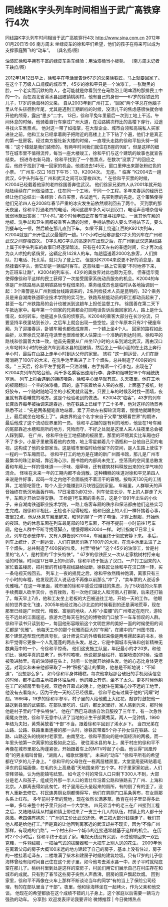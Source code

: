# 同线路K字头列车时间相当于武广高铁穿行4次

同线路K字头列车时间相当于武广高铁穿行4次
http://www.sina.com.cn  2012年01月20日15:06  南方周末
坐绿皮车的徐和平们希望，他们的孩子在将来可以成为支撑家庭腾飞的“动车”。 （龚名扬/图）

油漆匠徐和平拥有丰富的绿皮车乘车经验：用油漆桶当小板凳。 （南方周末记者 王轶庶/图）

2012年1月12日早上，徐和平在电话里告诉67岁的父亲徐铁匠，马上就要回家了。
在这个千万级人口规模的城市里，45岁的徐和平只是一个油漆工，一张黝黑的脸，一个老实而沉默的路人，也可能就是你看到坐在马路沿上喝啤酒的那排民工中的一个。而在湖北省浠水县团陂镇桃树村，他有自己的身份——67岁的徐铁匠的儿子，17岁的徐海林的父亲。
自从2003年到广州打工，“回家”两个字总在他脑子里从年头徘徊到年尾，尤其是遇到工期断档的时候，没活儿干的焦虑感很快就会啃开他的颅骨，露出“思乡”二字。
13日，徐和平兔年里最后一次到工地上干活。午间休息的时候，他骑着自行车穿过广州大道，在沿路鳞次栉比的高楼下穿行，沿途寻找火车售票点。
他对这一带了如指掌，在大型企业、城市白领和高端私人买家进驻之前，他和工友已经拿着刷子把附近的高楼上上下下钻了个遍，他们才是真正的第一批房客。经过南方报社新大楼的时候，一直埋头走路的徐和平抬头努一努嘴：“这个楼就是我们装修的，有两年时间我们就住在B座的9层”。但是这样的细节在城市里不值得流传，每当一座大楼竣工，徐和平们与这个建筑的故事也就宣告结束。
拐进寺右新马路，徐和平找到了一个售票点，在数次“没票了”的回应之后，他终于找到了唯一回家的机会。他递进去145元，窗口里伸出来那张粉红色的小票。
“广州东-汉口
16日下午15：13，K2004次。
无座。"
临客
"K2004去一趟武汉，G字头列车在广州和武汉之间可以穿梭四次。"
在徐和平买票的时候，K2004已经载着他家的老四徐国善奔往武汉。
他们徐家兄弟四人从2001年就开始陆陆续续在广州做油漆工，住在同一个工地，干同一个工程。多年来春运的经历已经让他们总结出一条经验：各自买票，各试运气，先买到票的先走。这个策略使得他们兄弟四人在2008年春节严重的冰灾发生前依然顺利回去了两个。
买到票的那天夜里，徐和平打通老四的电话，询问这趟车多久可以到汉口，电话声音嘈杂信号微弱地飘出答案：“17小时。”那个时候老四正在餐车里寻找座位，一旦其他车厢的地板、洗手盆和卫生间都被乘客占满的时候，手持站票的人要么坚持站下去，要么到餐车吃一顿，然后赖在那儿直到下车。
如果不算上绕道江西的K921次列车，K2004就是广州开往武汉最慢的一趟。17个小时已经够那些G字头的列车在广州和武汉之间穿梭四次。
D字头和G字头的高速列车出现之后，在广州到武汉这条线路上属于K字头列车的故事已经逐渐暗淡。只有在40天左右的春运时间，它才再次成为众人哄抢的紧俏货，这辆定员1428人的车，每趟运送着2000名旅客，人们排队、打电话、托关系，就只为了登上它。
但是对K2004来说更不好的消息是，虽然挂着K字头，但它却是一辆临时客车。这意味着一路上它需要“不时地停下来，为正班车让路”，K2004的列车长、43岁的龚放界对此也颇为无奈。
但春运毕竟使得像徐和平这样的民工获得了一次接受国家系统动员服务的机会。K2004的车体是广州铁路局从昆明铁路局专程借来的，乘务组成员也是临时从各地抽调到一起：3个乘警是从广州到烟台线路调来的，2名列检技术人员是昆明的，32个乘务员是来自湖南铁道职业技术学院的实习生。铁路系统能动员的职工都动员起来了，甚至一名广州铁路局的会计也被派到这趟车上担任监督工作。
徐国善在第二天下午抵达家中。每年第一个回家的兄弟都会打回电话告诉后面回家的人，路上是什么情况，如何转车，他是返乡队伍的侦察员。K2004的乘客大部分在长沙分流，只要坚持半夜里站到长沙，之后车上就会出现一些空位。这个车原本只有2个硬座车厢，为了迎接春运，卧铺车厢也都改成座票，一个铺上坐4个人。
回家的路程如此曲折，以至徐氏兄弟在电话里也很难给家人估算出一个准确的到达时间。徐和平的路线和徐国善大体一致，他首先需要从广州坐17小时的火车到湖北武汉，再由汉口火车站转3小时的长途汽车到浠水县的团陂镇，然后坐上一辆小面的在土路上奔行半小时，最后在山路上走半小时到达父母的家里。
旅程
"这一趟运营，人们在厨房消耗了100斤的大米，在洗手池里丢进了上千个烟头，总共制造了400袋的垃圾。"
三天后，徐和平左手提着一只油漆桶，右手挎着一个行李包，出现在了K2004次列车的站台前。两千多名乘客迅速用行李、身体和烟味把18个车厢统统塞满。
列车上将会遇到的拥挤嘈杂，徐和平心里早就有底。头天夜里，他在工地的板房翻出一个空的油漆桶，圆的，底下装着给亲人买的衣服，上面塞了报纸，封好胶布，一个随时随地可坐的小板凳就此诞生。只要上车的时候及时找一面墙，夜里就有靠着睡觉的地方。这是个经验老到的做法。
K2004次“临客”，43岁的列车长龚放界每年被抽调来跑春运，他在铁路上已经干了二十多年，他对这样的场景再熟悉不过：“先是两条腿笔直地站着，累了开始左右脚轮流弯着，慢慢地就蹲到地上，最后就坐在地板上了”。龚放界的这个名字来自于父辈“放眼看世界”的期许，最后他成了这个流动世界里的一员。
徐和平占据的是有利的地形，他坐在1号车厢的尾部靠近水槽和厕所的地方，凭险而守，不好之处就是这里人来人往夜里总会被人踩到脚。
在广州，徐和平住在工地搭建的板房里，那里的环境其实比车厢也好不了多少。小屋子里散落着他的衣物，地上零星躺着几个酒瓶和一台他自己买的电视，这构成了他的全部家当。这是城市里临时给他留下的空间，是人生路上驶往下一程的一节车厢而已。
徐和平打工的地方是在建的新广州图书馆，那儿是广州市最繁华的珠江新城，靠近海心沙。图书馆的内部尚未完工，空荡荡的空间里总散发着和车厢上一样的怪味道——汗味、烟草味，还有建筑材料释放出来的化学气味的混合。
怪味在未来一年的工期内都不会消散。这种糟糕的味道对徐和平兄弟四人来说是件好事，起码一年之内他不会面临找不着活干的窘境。按每天130元的工钱算，工地管吃管住，每个人至少能赚到3万块钱回到家里。
车厢里，人群聊天的声音始终在低沉地轰轰作响。17日凌晨3点02分，列车驶进长沙，车上的人群走了大半，车厢才开始显得安静。
王检是1号车厢的乘务员，这是个1991年出生的小伙子，来自湖南铁道职业技术学院，一路上临客车厢的秩序和保洁都由他们这些实习生完成。跟徐和平相比，王检也不见得轻松，他和归途上的人们一样怀揣着心事，夜里22点，他从休息车厢里醒来，和爸妈聊了一阵子电话，才穿上制服，开始他的夜班。他的休息车厢在列车最尾部的18号车厢，不得不提前一小时前往1号车厢，他在人群中不断寻找落脚点，缓慢得跟K2004一样。
时针指向17日早上6点，列车在赤壁停车，又有人群告别K2004，车厢里终于彻底安静下来。
事后，列车上统计，这一趟运营，人们在厨房消耗了100斤的大米，在洗手池里丢进了上千个烟头，总共制造了400袋的垃圾。
村里“特快”
"这个45岁的油漆工，曾是村里的“名人”，是村里的“T字头特快”。"
67岁的徐铁匠又一次从老家桃树村打来电话的时候，时间是17日早上的9点钟，徐和平终于抵达了汉口。一户打工回来的人家忙着盖楼房，把村里的有线电视线路给扯断，徐铁匠让徐和平在汉口转一转，买一条电视天线回去。
列车上一夜的摇晃之后，徐和平依然精神饱满，离家只有三个小时的车程，他发现武汉人说话也不再像以前那么“冲”了，“卖车票的人说话多优雅哦。”
在这一年里面，城市里的徐和平感受过赚钱的焦虑，为了5块钱的火车票手续费跟人砍半天价，也有挫败，有一次他们湖北人和河南人打群架，后来还打输了。每天早上7点，他和工友坐上老板的大巴被送往工地，开始一天的工作。
他眼前的世界变化飞速，2005年他经过海心沙北边的时候看到的还是满地荒草，现在那里已经是广州现代、精致、富丽的地块，人称“小蛮腰”的广州塔近在咫尺，游轮在不远处的江面逡巡，旅游大巴每天在附近的博物馆门口放下一车车惊叹的人群。徐和平读书只读到初一，每回他形容眼前这个文明世界的美好一面的时候使用的词汇都是“优雅”。
他每天工作的那个优雅而巨大的“车厢”，在建中的广州图书馆，那个建筑造型现代而且夸张，设计师说它的外墙看起来像是两堆摞起来的书本，徐和平觉得它更像一个人乱蓬蓬的两丛头发。总之，它是中国城市先锋和创新精神无数典范中的一个，令徐和平惊奇。
他们这支施工队里，年纪最小的才20岁。和他们比，徐和平真的显老了。他不时咳嗽，他说那是给栏杆、铁架喷漆的时候，油漆被吸进肺里。有的油漆掉在头上，时间一长他就开始掉头发。他的心态比身体更老迈。对现实和未来他都采取了一种“积极”退让的策略，他总是不断地说：“不知道”，“没想那么多”。
如今徐和平身体糟糕，每次他拿起那台破旧的手机阅读信息的时候，都不由自主地把身体往后倾，他的腰上有伤，坐不了太久。更多时候他躺在工厂的板房里看电视。亚运会开幕式的晚上，他就住在离海心沙不远的工地里，他没有去看焰火，因为干完一天的活已经很累。
徐和平也有过属于他的“闪耀”时刻。1986年，19岁的徐和平参军，村子里的人给他戴上大红花，敲锣打鼓把他一路送到县里的武装部。在部队里吃的、住的，都比家里好，家人感到光荣，那时候他是村子里的“T字头特快”。
他在广西巴马瑶族自治县服役了三年半，有一次急性阑尾炎住院，徐和平无意中认识了当地的计生干部黄秀英，两人一见钟情，1990年结为夫妇，黄秀英放着“干部”不当，跟着徐和平回到了浠水乡下。
当四兄弟在山路、公路、铁路重重连接的那一头时，徐铁匠带着5个孙子孙女住在铁路、公路、山路这头的桃树村老家里。由南至北，徐和平面向的是中国经济的两极。而一年里头他第一次离家的这极如此之近。
驶往浠水县的车上，属于村庄的徐和平不再像在城市里那么拘谨紧张，开始跟着车上的MTV哼起了小曲。他认得“凤凰传奇”的男主唱叫曾毅，“湖南人，唱歌优雅哦”。
未来的“动车”
"徐和平所有的希望都在17岁的儿子身上。"
徐和平的父母住在一栋两层楼房里，大堂里用瓷砖贴着毛泽东的巨幅画像，在毛的头上高悬着“天地国亲师”五个字。村子里家家如此，人们崇拜领袖，认为他能镇宅祛邪。
如今这个村的常住人口只剩下300人不到，大部分是老人和孩子，组成另外那一半人口的青壮年沿着公路和铁路去了广州、上海和北京。人群离去得如此匆忙，村子里用石头垒起来的厕所，有的倒了有的歪了，没有人重新去修它。村民连男厕女厕都懒得写，他们在男厕门口系条黄布，在女厕那头系上红布。
多年前村子里的荒地，现在依然长满茅草。教育在村子里显得多此一举，多年来整个村子里只出过一个大学生。
四兄弟当中的老三在广州接到工程之后，又陆陆续续从村里和镇上带过来了一支三十几人的队伍，村镇上的人都十分感激。老四偶有抱怨：“广州的工价比武汉还低，老三把大部分钱赚走了，我们其他人都是给他打工。”但是真的让他回到离家近的武汉却并不现实，因为“不像广州那样，有现成的门路”。一个村庄和一个城市的连接通常就基于这样的机会。
在历时27个小时后，徐和平终于走到了家。电视天线没有买到，不过他带回来一双匹克鞋，一件羽绒服，一把抽气式的拔罐器和一大把车上别人送的花生。
2009年他在离着父母的房子大概100米远的地方建起了自己的房子，基本上没有住过，房子的一楼挂着毛泽东，二楼堆满了柴木和建房子时候的建筑垃圾。只有17岁的儿子徐海林曾经有段时间自己住在这个房子里，如今他考去浠水县一中，房子平时就彻底空在那儿了。桃树村里到处是这样的空房子，村民们用它们展示自己在村庄存在和城市的成就。只有到了春节这些房子突然人声鼎沸，厨房的窗户飘起炊烟。
回到家里，徐和平不再像在火车上那样不断谈论当年的同学“有的当上了保险公司经理，有的在部队里当了干部”。夜里，他和徐海林坐在一起烤火，作为父亲和他交谈。
他现在的希望都放在这个成绩不错的儿子身上，这个家庭以后需要一辆马力强劲的动车。
分享到: 欢迎发表评论我要评论
微博推荐 | 今日微博热点

